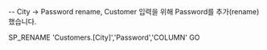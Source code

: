 -- City -> Password rename,  Customer 입력을 위해 Password를 추가(rename)했습니다.

SP_RENAME 'Customers.[City]','Password','COLUMN'
GO
